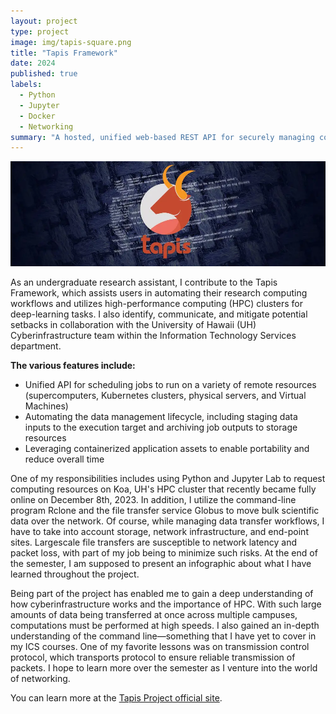 ```yaml
---
layout: project
type: project
image: img/tapis-square.png
title: "Tapis Framework"
date: 2024
published: true
labels:
  - Python
  - Jupyter
  - Docker
  - Networking
summary: "A hosted, unified web-based REST API for securely managing computational research workloads across institutions."
---
```

<p align="center">
  <img src="../img/tapis-full.jpg" />
</p>

As an undergraduate research assistant, I contribute to the Tapis Framework, which assists users in automating their research computing workflows and utilizes high-performance computing (HPC) clusters for deep-learning tasks. I also identify, communicate, and mitigate potential setbacks in collaboration with the University of Hawaii (UH) Cyberinfrastructure team within the Information Technology Services department.

**The various features include:**
* Unified API for scheduling jobs to run on a variety of remote resources (supercomputers, Kubernetes clusters, physical servers, and Virtual Machines)
* Automating the data management lifecycle, including staging data inputs to the execution target and archiving job outputs to storage resources
* Leveraging containerized application assets to enable portability and reduce overall time

One of my responsibilities includes using Python and Jupyter Lab to request computing resources on Koa, UH's HPC cluster that recently became fully online on December 8th, 2023. In addition, I utilize the command-line program Rclone and the file transfer service Globus to move bulk scientific data over the network. Of course, while managing data transfer workflows, I have to take into account storage, network infrastructure, and end-point sites. Largescale file transfers are susceptible to network latency and packet loss, with part of my job being to minimize such risks. At the end of the semester, I am supposed to present an infographic about what I have learned throughout the project.

Being part of the project has enabled me to gain a deep understanding of how cyberinfrastructure works and the importance of HPC. With such large amounts of data being transferred at once across multiple campuses, computations must be performed at high speeds. I also gained an in-depth understanding of the command line—something that I have yet to cover in my ICS courses. One of my favorite lessons was on transmission control protocol, which transports protocol to ensure reliable transmission of packets. I hope to learn more over the semester as I venture into the world of networking.

You can learn more at the [Tapis Project official site](https://tapis-project.org/).
